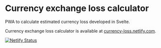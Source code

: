 # Currency exchange loss calculator

PWA to calculate estimated currency loss developed in Svelte.

Currency exchange loss calculator is available at [currency-loss.netlify.com](https://currency-loss.netlify.com).

[![Netlify Status](https://api.netlify.com/api/v1/badges/5f5cc841-183d-40de-b092-7789212f6964/deploy-status)](https://app.netlify.com/sites/currency-loss/deploys)
